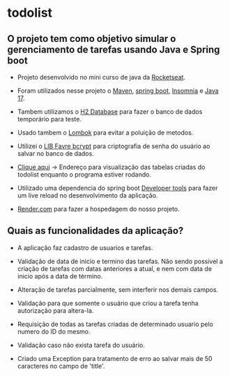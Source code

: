 # todolist

## O projeto tem como objetivo simular o gerenciamento de tarefas usando Java e Spring boot

- Projeto desenvolvido no mini curso de java da [Rocketseat](https://www.rocketseat.com.br/?utm_source=google&utm_medium=cpc&utm_campaign=lead&utm_term=perpetuo&utm_content=institucional-lead-home-texto-lead-brandkws-none-none-institucional-none-none-br-google&utm_term=rocketseat&utm_campaign=PROGRAMAS-ALL-BRANDKWS-SEM&utm_source=adwords&utm_medium=cpc&hsa_acc=8545075154&hsa_cam=16048648686&hsa_grp=135825188594&hsa_ad=579096962131&hsa_src=g&hsa_tgt=kwd-679159515078&hsa_kw=rocketseat&hsa_mt=b&hsa_net=adwords&hsa_ver=3&gad_source=1&gclid=Cj0KCQjwh7K1BhCZARIsAKOrVqFjtvqEzc7PpW7-zqWJPHmOiRHv7dyr1Lq-XdBbZHqQIxYPy_YmbHUaAiqcEALw_wcB).

- Foram utilizados nesse projeto o [Maven](https://maven.apache.org/), [spring boot](https://spring.io/projects/spring-boot), [Insomnia](https://insomnia.rest/download) e [Java 17](https://www.oracle.com/br/java/technologies/downloads/).

- Tambem utilizamos o [H2 Database]( https://www.h2database.com/html/main.html) para fazer o banco de dados temporário para teste.

- Usado tambem o [Lombok](https://projectlombok.org/) para evitar a poluição de metodos.

- Utilizei o [LIB Favre bcrypt](https://github.com/patrickfav/bcrypt.) para criptografia de senha do usuário ao salvar no banco de dados. 

- [Clique aqui](http://localhost:8080/h2-console) -> Endereço para visualização das tabelas criadas do todolist enquanto o programa estiver rodando.

- Utilizado uma dependencia do spring boot [Developer tools](https://docs.spring.io/spring-boot/docs/1.5.16.RELEASE/reference/html/using-boot-devtools.html) para fazer um live reload no desenvolvimento da aplicação.

- [Render.com](https://render.com/) para fazer a hospedagem do nosso projeto.

## Quais as funcionalidades da aplicação? 

- A aplicação faz  cadastro de usuarios e tarefas.

- Validação de data de inicio e termino das tarefas. Não sendo possivel a criação de tarefas com datas anteriores a atual, e nem com data de inicio após a data de término.

- Alteração de tarefas parcialmente, sem interferir nos demais campos.

- Validação para que somente o usuário que criou a tarefa tenha autorização para altera-la.

- Requisição de todas as tarefas criadas de determinado usuario pelo numero do ID do mesmo.

- Validação caso não exista tarefa do usuário.

- Criado uma Exception para tratamento de erro ao salvar mais de 50 caracteres no campo de 'title'.



